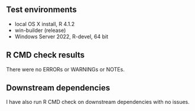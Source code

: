## Test environments
* local OS X install, R 4.1.2
* win-builder (release)
* Windows Server 2022, R-devel, 64 bit

## R CMD check results
There were no ERRORs or WARNINGs or NOTEs.

## Downstream dependencies
I have also run R CMD check on downstream dependencies with no issues.
